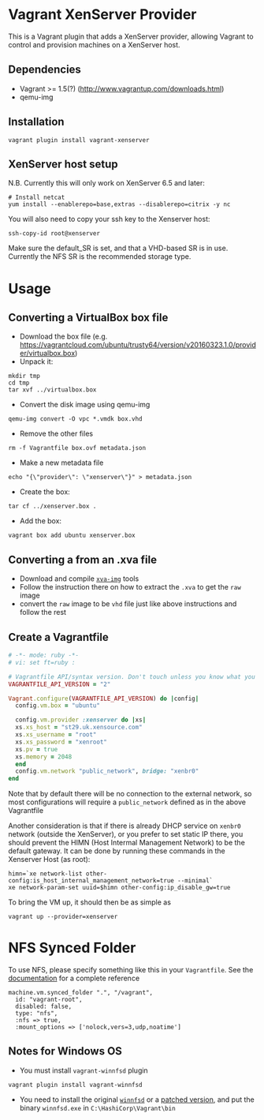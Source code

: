 # Vagrant XenServer Provider

This is a Vagrant plugin that adds a XenServer provider, allowing Vagrant to
control and provision machines on a XenServer host.

## Dependencies
* Vagrant >= 1.5(?) (http://www.vagrantup.com/downloads.html)
* qemu-img

## Installation
```shell
vagrant plugin install vagrant-xenserver
```

## XenServer host setup
N.B. Currently this will only work on XenServer 6.5 and later:
```shell
# Install netcat
yum install --enablerepo=base,extras --disablerepo=citrix -y nc
```

You will also need to copy your ssh key to the Xenserver host:

    ssh-copy-id root@xenserver

Make sure the default_SR is set, and that a VHD-based SR is in use. Currently the NFS SR is the recommended storage type.

# Usage

## Converting a VirtualBox box file

* Download the box file (e.g. https://vagrantcloud.com/ubuntu/trusty64/version/v20160323.1.0/provider/virtualbox.box)
* Unpack it:
```shell
mkdir tmp
cd tmp
tar xvf ../virtualbox.box
```
* Convert the disk image using qemu-img
```shell
qemu-img convert -O vpc *.vmdk box.vhd
```
* Remove the other files
```shell
rm -f Vagrantfile box.ovf metadata.json
```
* Make a new metadata file
```shell
echo "{\"provider\": \"xenserver\"}" > metadata.json
```
* Create the box:
```shell
tar cf ../xenserver.box .
```
* Add the box:
```shell
vagrant box add ubuntu xenserver.box
```

## Converting a from an .xva file

* Download and compile [`xva-img`](https://github.com/eriklax/xva-img) tools
* Follow the instruction there on how to extract the `.xva` to get the `raw` image
* convert the `raw` image to be `vhd` file just like above instructions and follow the rest

## Create a Vagrantfile

```ruby
# -*- mode: ruby -*-
# vi: set ft=ruby :

# Vagrantfile API/syntax version. Don't touch unless you know what you're doing!
VAGRANTFILE_API_VERSION = "2"

Vagrant.configure(VAGRANTFILE_API_VERSION) do |config|
  config.vm.box = "ubuntu"

  config.vm.provider :xenserver do |xs|
  xs.xs_host = "st29.uk.xensource.com"
  xs.xs_username = "root"
  xs.xs_password = "xenroot"
  xs.pv = true
  xs.memory = 2048
  end
  config.vm.network "public_network", bridge: "xenbr0"
end

```

Note that by default there will be no connection to the external network, so most configurations will require a `public_network` defined as in the above Vagrantfile

Another consideration is that if there is already DHCP service on `xenbr0` network (outside the XenServer), or you prefer to set static IP there, you should prevent the HIMN (Host Intermal Management Network) to be the default gateway. It can be done by running these commands in the Xenserver Host (as root):

```shell
himn=`xe network-list other-config:is_host_internal_management_network=true --minimal`
xe network-param-set uuid=$himn other-config:ip_disable_gw=true
```

To bring the VM up, it should then be as simple as

```shell
vagrant up --provider=xenserver
```

# NFS Synced Folder
To use NFS, please specify something like this in your `Vagrantfile`. See the [documentation](https://www.vagrantup.com/docs/synced-folders/nfs.html) for a complete reference

```
machine.vm.synced_folder ".", "/vagrant",
  id: "vagrant-root",
  disabled: false,
  type: "nfs",
  :nfs => true,
  :mount_options => ['nolock,vers=3,udp,noatime']
```

## Notes for Windows OS

* You must install `vagrant-winnfsd` plugin

```
vagrant plugin install vagrant-winnfsd
```

* You need to install the original [`winnfsd`](https://github.com/winnfsd/winnfsd/releases) or a [patched version](https://github.com/Yasushi/winnfsd/releases), and put the binary `winnfsd.exe` in `C:\HashiCorp\Vagrant\bin`

